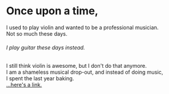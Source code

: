 # Once upon a time,
I used to play violin and wanted to be a professional musician.  
Not so much these days.  
###### I play guitar these days instead.
I still think violin is awesome, but I don't do that anymore.  
I am a shameless musical drop-out, and instead of doing music,  
I spent the last year baking.  
[...here's a link.](http://www.google.com)